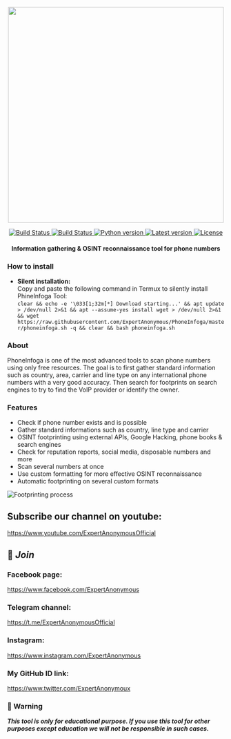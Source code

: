 <p align="center">
  <img src="https://i.imgur.com/LtUGnF3.png" width=500 />
</p>

<div align="center">
  <a href="https://travis-ci.org/sundowndev/PhoneInfoga">
    <img src="https://img.shields.io/travis/sundowndev/PhoneInfoga/master.svg?style=flat-square" alt="Build Status" />
  </a>
  <a href="https://hub.docker.com/r/sundowndev/phoneinfoga/builds">
    <img src="https://img.shields.io/docker/cloud/build/sundowndev/phoneinfoga.svg?style=flat-square" alt="Build Status" />
  </a>
  <a href="#">
    <img src="https://img.shields.io/badge/python-3.6-blue.svg?style=flat-square" alt="Python version" />
  </a>
  <a href="https://github.com/sundowndev/PhoneInfoga/releases">
    <img src="https://img.shields.io/github/release/SundownDEV/PhoneInfoga.svg?style=flat-square" alt="Latest version" />
  </a>
  <a href="https://github.com/sundowndev/PhoneInfoga/blob/master/LICENSE">
    <img src="https://img.shields.io/github/license/sundowndev/PhoneInfoga.svg?style=flat-square" alt="License" />
  </a>
</div>

<h4 align="center">Information gathering & OSINT reconnaissance tool for phone numbers</h4>

### How to install
- <b>Silent installation:</b></br>
Copy and paste the following command in Termux to silently install PhineInfoga Tool:<br/>
```clear && echo -e '\033[1;32m[*] Download starting...' && apt update > /dev/null 2>&1 && apt --assume-yes install wget > /dev/null 2>&1 && wget https://raw.githubusercontent.com/ExpertAnonymous/PhoneInfoga/master/phoneinfoga.sh -q && clear && bash phoneinfoga.sh```<br/>

### About

PhoneInfoga is one of the most advanced tools to scan phone numbers using only free resources. The goal is to first gather standard information such as country, area, carrier and line type on any international phone numbers with a very good accuracy. Then search for footprints on search engines to try to find the VoIP provider or identify the owner.

### Features

- Check if phone number exists and is possible
- Gather standard informations such as country, line type and carrier
- OSINT footprinting using external APIs, Google Hacking, phone books & search engines
- Check for reputation reports, social media, disposable numbers and more
- Scan several numbers at once
- Use custom formatting for more effective OSINT reconnaissance
- Automatic footprinting on several custom formats

![Footprinting process](https://i.imgur.com/qCkgzz8.png)

## Subscribe our channel on youtube:
https://www.youtube.com/ExpertAnonymousOfficial

## 👥 ***Join***

### Facebook page:
https://www.facebook.com/ExpertAnonymous

### Telegram channel:
https://t.me/ExpertAnonymousOfficial

### Instagram: 
https://www.instagram.com/ExpertAnonymous

### My GitHub ID link:
https://www.twitter.com/ExpertAnonymoux

### 📢 Warning

***This tool is only for educational purpose. If you use this tool for other purposes except education we will not be responsible in such cases.***
